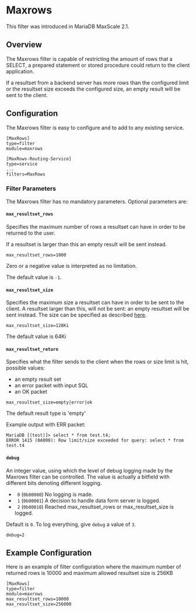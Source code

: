 # Maxrows

This filter was introduced in MariaDB MaxScale 2.1.

## Overview
The Maxrows filter is capable of restricting the amount of rows that a SELECT,
 a prepared statement or stored procedure could return to the client application.

If a resultset from a backend server has more rows than the configured limit
or the resultset size exceeds the configured size,
 an empty result will be  sent to the client.

## Configuration

The Maxrows filter is easy to configure and to add to any existing service.

```
[MaxRows]
type=filter
module=maxrows

[MaxRows-Routing-Service]
type=service
...
filters=MaxRows
```

### Filter Parameters

The Maxrows filter has no mandatory parameters.
Optional parameters are:

#### `max_resultset_rows`

Specifies the maximum number of rows a resultset can have in order to be returned
 to the user.

If a resultset is larger than this an empty result will be sent instead.

```
max_resultset_rows=1000
```
Zero or a negative value is interpreted as no limitation.

The default value is `-1`.

#### `max_resultset_size`

Specifies the maximum size a resultset can have in order
to be sent to the client. A resultset larger than this, will
not be sent: an empty resultset will be sent instead.
The size can be specified as described
[here](../Getting-Started/Configuration-Guide.md#sizes).

```
max_resultset_size=128Ki
```
The default value is 64Ki

#### `max_resultset_return`

Specifies what the filter sends to the client when the
rows or size limit is hit, possible values:

- an empty result set
- an error packet with input SQL
- an OK packet


```
max_resultset_size=empty|error|ok
```
The default result type is 'empty'

Example output with ERR packet:

```
MariaDB [(test)]> select * from test.t4;
ERROR 1415 (0A000): Row limit/size exceeded for query: select * from test.t4
```

#### `debug`

An integer value, using which the level of debug logging made by the Maxrows
filter can be controlled. The value is actually a bitfield with different bits
denoting different logging.

   * ` 0` (`0b00000`) No logging is made.
   * ` 1` (`0b00001`) A decision to handle data form server is logged.
   * ` 2` (`0b00010`) Reached max_resultset_rows or max_resultset_size is logged.

Default is `0`. To log everything, give `debug` a value of `3`.

```
debug=2
```

## Example Configuration

Here is an example of filter configuration where the maximum number of returned
rows is 10000 and maximum allowed resultset size is 256KB

```
[MaxRows]
type=filter
module=maxrows
max_resultset_rows=10000
max_resultset_size=256000
```
